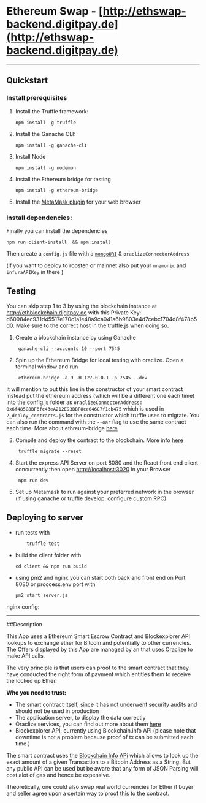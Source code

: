 #  Ethereum Swap - [http://ethswap-backend.digitpay.de](http://ethswap-backend.digitpay.de)
---
## Quickstart

### Install prerequisites

1. Install the Truffle framework:

       npm install -g truffle

2. Install the Ganache CLI:

       npm install -g ganache-cli

3. Install Node

       npm install -g nodemon

4. Install the Ethereum bridge for testing

       npm install -g ethereum-bridge

5. Install the [MetaMask plugin](https://metamask.io/) for your web browser

### Install dependencies:

Finally you can install the dependencies

    npm run client-install  && npm install

Then create a `config.js` file with a [`mongoURI`](https://mlab.com/) & `oraclizeConnectorAddress`

(if you want to deploy to ropsten or mainnet also put your `mnemonic` and `infuraAPIKey` in there )

## Testing

You can skip step 1 to 3 by using the blockchain instance at http://ethblockchain.digitpay.de with this Private Key: d60984ec931d45517e170c1a1e48a9ca041a6b9803e4d7cebc1704d8f478b5d0.
Make sure to the correct host in the truffle.js when doing so.

1. Create a blockchain instance by using Ganache

        ganache-cli --accounts 10 --port 7545


2. Spin up the Ethereum Bridge for local testing with oraclize. Open a terminal window and run

        ethereum-bridge -a 9 -H 127.0.0.1 -p 7545 --dev


  It will mention to put this line in the constructor of your smart contract
  instead put the ethereum address (which will be a different one each time) into the config.js folder as `oraclizeConnectorAddress: 0x6f485C8BF6fc43eA212E93BBF8ce046C7f1cb475` which is used in `2_deploy_contracts.js` for the constructor which truffle uses to migrate. You can also run the command with the `--oar` flag to use the same contract each time. More about ethreum-bridge [here](https://github.com/oraclize/ethereum-bridge)


3. Compile and deploy the contract to the blockchain. More info  [here](https://github.com/oraclize/ethereum-bridge)  

        truffle migrate --reset

4. Start the express API Server on port 8080 and the React front end client concurrently then open [http://localhost:3020](http://localhost:3000) in your Browser

        npm run dev

5. Set up Metamask to run against your preferred network in the browser (if using ganache or truffle develop, configure custom RPC)


## Deploying to server

- run tests with

          truffle test
- build the client folder with

      cd client && npm run build

- using pm2 and nginx you can start both back and front end on Port 8080 or proccess.env port with

      pm2 start server.js

nginx config:

---
##Description

This App uses a Ethereum Smart Escrow Contract and Blockexplorer API lookups to exchange ether for Bitcoin and potentially to other currencies. The Offers displayed by this App are managed by an that uses [Oraclize](http://www.oraclize.it/) to make API calls.

The very principle is that users can proof to the smart contract that they have conducted the right form of payment which entitles them to receive the locked up Ether.

**Who you need to trust:**
- The smart contract itself, since it has not underwent security audits and should not be used in production
- The application server, to display the data correctly
- Oraclize services, you can find out more about them [here](http://www.oraclize.it/)
- Blockexplorer API, currently using Blockchain.info API (please note that downtime is not a problem because proof of tx can be submitted each time )

The smart contract uses the  [Blockchain Info APi](https://blockchain.info/q/txresult/b1ddc46ad47f6f95d75129281b22636d5b19a06bcf534305b018fd8e688265e1/3GZSJ47MPBw3swTZtCTSK8XeZNPed25bf9) which allows to look up the exact amount of a given Transaction to a Bitcoin Address as a String. But any public API can be used but be aware that any form of JSON Parsing will cost alot of gas and hence be expensive.

Theoretically, one could also swap real world currencies for Ether if buyer and seller agree upon a certain way to proof this to the contract.
